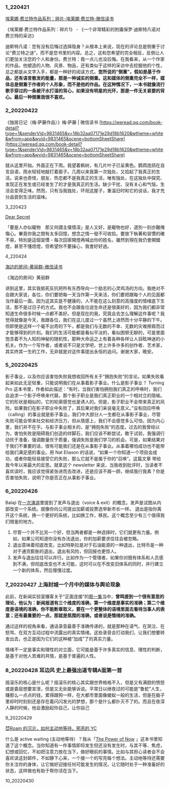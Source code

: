 ### 1_220421

[埃莱娜·费兰特作品系列：碎片-埃莱娜·费兰特-微信读书](https://weread.qq.com/web/reader/d23325c0720c67bdd23ecb8ke3632bd0222e369853df322)

《埃莱娜·费兰特作品系列：碎片1》 - 《一个非常精彩的附庸保罗·迪斯特凡诺对费兰特的采访》

迪斯特凡诺：您有没有后悔过选择隐身？从根本上来说，现在的评论总是侧重于讨论“费兰特之谜”，而不是您书里的内容。总之，这和您希望的完全相反，反倒让人们更加关注您的个人和身份。费兰特：我一点儿也没后悔。在我看来，从一个作家的作品，他塑造的人物、风景、物品，还有类似于这样的采访中去挖掘他的个性，总之都是从文字入手，都是一种好的阅读方式。**您所说的“侧重”，假如是基于作品，还有语言散发的能量，那是一种诚实的侧重。这和媒体的侧重完全不一样，媒体总是侧重于作者的个人形象，而不是他的作品。在这种情况下，一本书就像流行歌手穿过的一条被汗水打湿的背心，如果没有明星的光环，那是一件无关紧要的背心。最后一种侧重我很不喜欢。**

### 2_20220422

《独居日记（梅·萨藤作品）》梅·萨藤 | 微信读书 [](https://weread.qq.com/book-detail?type=1&senderVid=9831465&v=18b32aa07171e29d18b1620&wtheme=white&wfrom=app&wvid=9831465&scene=bottomSheetShare)[https://weread.qq.com/book-detail?type=1&senderVid=9831465&v=18b32aa07171e29d18b1620&wtheme=white&wfrom=app&wvid=9831465&scene=bottomSheetShare](https://weread.qq.com/book-detail?type=1&senderVid=9831465&v=18b32aa07171e29d18b1620&wtheme=white&wfrom=app&wvid=9831465&scene=bottomSheetShare)

就从这里开始。外面正在下雨。我望着枫树，有几片叶子已呈黄色。鹦鹉庞鸱在自言自语，雨水轻轻地敲打着窗子。几周以来我第一次独处，又拾起了我真正的生活。说来也奇怪，朋友、热恋都不是我真正的生活，唯有独处，在这独处中探究、发现正在发生或已经发生了的才是我真正的生活。缺少干扰、没有关心和气恼，生活会变得乏味。然而，只有当我独处，环视这屋子，重温旧时和它的谈话，我才充分品尝到生活的滋味。

3_220423

[Dear Secret](https://www.kkbox.com/tw/tc/album/XTDiAuWSfuxWs0F5bgv2009H-index.html)

「要是人亦似寵物　那又何謂主僕情深」是人又好，是寵物也好，道別一刻亦難掩傷心。畢竟你我之間有太多回憶，想念之情一發不可收拾。要放下執著和習慣的確不易，特別是這個習慣 - 每次回家開燈再喊出你的姓名，雖然到現在我仍會開錯燈，甚至不懂熄燈，但希望你不要操心，我會好好過。

4_220424

[海边的房间-黄丽群-微信读书](https://weread.qq.com/web/reader/7f032c40726405d67f05caf)

《海边的房间》黄丽群

讲到这里，其实我抵死反抗把所有东西导向一个励志的心灵鸡汤的方向。我绝对不会跟大家说，各位，你们要把每一天当作第一天来活，你们要把跟每个人的见面都当作最后一面。因为这其实是不健康的，人不能在这么刻意的高强度的情绪底下生活，那不是过日子的方式。我也不会跟各位说生命还是很美好的，因为我们都非常知道生命很多时候一点都不美好。但是现在的我，究竟会去怎么理解这件事呢？我觉得就像是今天，我跟各位，我们在这儿度过一个虽然上进然而十分平静的下午。但即使是这样一个毫不出奇的下午，都是我们与无数的不幸、无数的灾难擦肩而过才能够得到的片刻。我们的生活可能都是看似平淡的，看似困顿无聊的，可是里面饱含着不为人知的神秘的随机性，那种大命运之上有着各种各样让人目眩神迷的小机关。作为一个写作者，或者说不只是文学吧，世上许多许多的创作者、艺术家，其实终其一生的工作，无非就是对这件事提出永恒的追问。谢谢大家，晚安。

### 5_20220425

影子事业，以及你应该害怕失败我想收回所有关于“拥抱失败”的言论。如果失败看起来如此无足轻重，只能说明我们在从事着影子事业。什么是影子事业？ Turning Pro 这本书里，作者如此描述：“有时，当我们害怕拥抱我们真正的呼唤时，我们会追求一个影子呼唤来代替。那个影子职业是我们真正职业的一个相对立的隐喻。它的形状是相似的，它的轮廓感觉也是诱人的。但是，影子职业不会带来真正的风险。如果我们在影子职业中失败了，其后果对我们来说毫无意义。”没有回应呼唤（calling）的事业就是影子事业。我们中大部分人一生都在从事影子事业，尽管失败可能会带来社交和经济压力，但从情感上，我们不会感觉多么可怕，因为内心里，我们并不在乎。与影子事业相关的，是“拥抱失败”的态度。过去的我曾经以为，害怕失败是阻碍我们创造的绊脚石，我们应该不断尝试，敢于试验，我强调行动优于准备，强调数量优于质量，强调失败是我们学习的机会。可是，如果结果对于我们不重要的话，很有可能我们还是在从事影子事业。从事着哪怕成功也不能带给我们满足感的事业。用 Nat Eliason 的话说，“如果一个你知道一个项目会成功，或者你能轻易接受它的失败，那么它就不是属于你的“召唤”。这篇文章 带给我今年以来最大的反思。就拿这个 newsletter 来说，当我收到批评时，当读者不喜欢读时，我应该觉得紧张进而去改进，还是应该不屑一顾，继续我行我素？你是否害怕失败，说明了你是否正在从事影子事业。

### 6_20220426

Balaji 在[一次演讲](https://www.youtube.com/watch?t=171s&utm_campaign=%E5%8F%AF%E4%B9%90&utm_medium=email&utm_source=Revue%20newsletter&v=cOubCHLXT6A)里提到了发声与退出（voice & exit）的概念。发声是试图从内部改变一个系统。就像你向公司提出加薪或投票选举新市长一样。 退出是指你离开这个系统，换一个更好的系统，比如换工作，移民。这个概念至少有三个值得我们借鉴的地方。

1.  尽管一个并不比另一个好，但当两者都是一种选择时，它们就更有力量。例如，如果公司知道你没有办法退出，你的加薪要求往往会被忽略。
2.  退出意味着彻底改变。比如特斯拉是对于石油能源的一种退出，比特币是一种对于通货膨胀的退出，退出有风险，但回报也更惊人。
3.  发声与退出往往可以并行。比如作为一个管理者，如果你对既有体系和人员感到不满，但彻底改变也不太可能，这时可以在不改变旧体系的同时，并行建立一个新的体系，然后慢慢过度。

### 7_20220427 ****上海封城一个月中的媒体与舆论现象****

此前，在新闻实验室播客关于“正面连接”的[那一集](https://newslab.us15.list-manage.com/track/click?u=ae82e731bfcbe4f6fd718dd86&id=babf89d438&e=d380694123)当中，**曾鸣提到一个很有意思的理论，他认为：新闻报道有三个维度的准确，第一个维度是事实的准确；第二个维度是语境的准确，你不能断章取义，要在一个更整体的语境里面去看待当事人的表意；还有最重要的一点，那就是氛围的准确，或者说是情绪的准确。**

通过这样的视角来看，通话录音最善于准确传递的，就是那种在语气、在哭泣、在怒骂、在双方互动过程中流露出的真实情绪。这些录音会打动我们、让我们想要转发出去，也正是因为它们的这种被“加成”了的真实力量。

情绪不一定是事实和理性的对立面，它可能是基于许多真实的信息、理性的判断，是基于对他人苦难的共情，是基于普遍的人性。

### 8_20220428 耳边风 史上最强出道专辑A面第一首

摇滚乐的核心是什么呢？摇滚乐的核心其实跟世界格格不入，但是又有满腔的愤怒或是委屈想要宣泄，但是又无处能够诉说。平常日以继夜过的可能是“鲁蛇”人生，赚那么一点点的钱，累得跟狗一样，在大都市里面像蝼蚁一般的生活，但是在脑子里却时时刻刻还是存在着闪闪发光的梦想，那个是什么都扑灭不了的。而且在夜深人静的时候，他会激励起你自己，让你自己

9_20220429

[😈Roam 的沉沦，如何主动地等待，邪恶的 YC](http://coke.do/issues/roam-yc-1033906)

什么是 active waiting (主动地等待）？我从「[The Power of Now](http://click.revue.email/ss/c/XN2t88CAhalHja1RClwc6pU8GQ3g6DH7B-z3AdwFjOyRCTQd1nfh-1MkIY80vSRmD-n95Qud42iouUYFCKZjp4weG4Y1dlUz-qUlwgHZHbitxIZx_CpMkE_nA1osfklENLhWMvX5XFMl7rw8U8drlhsDp8GoAH2hJu4GXmgcXvIkPV9XcTq0kHPGgNjXN_GSwqt6opydlBYyUTA4LNdgBA/3jp/c7Mxy8yqTDyapAFc3Hz6eA/h8/yVrPPDDUZn6xQbV9EdHRARjHK97OCbfYfQxCEX970mI) 」这本书里知道了这个概念。当你知道有一件事情即将发生但还没有发生时，与其干等、焦虑，幻想或回忆，不如把注意力放在当下，做好眼前的事情。比如与其担心读者会不会喜欢读这封邮件，不如静下心来，一个接一个的写完每个想法。主动地等待还需要你关注你的身体，让它做好迎接任何可能发生的情况，让它随时处于一种准备好的状态，这样做也有助于帮你活在当下。

10_20220430